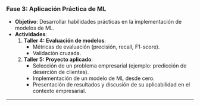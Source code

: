 ### **Fase 3: Aplicación Práctica de ML**
- **Objetivo**: Desarrollar habilidades prácticas en la implementación de modelos de ML.
- **Actividades**:
  1. **Taller 4: Evaluación de modelos**:
     - Métricas de evaluación (precisión, recall, F1-score).
     - Validación cruzada.
  2. **Taller 5: Proyecto aplicado**:
     - Selección de un problema empresarial (ejemplo: predicción de deserción de clientes).
     - Implementación de un modelo de ML desde cero.
     - Presentación de resultados y discusión de su aplicabilidad en el contexto empresarial.

---